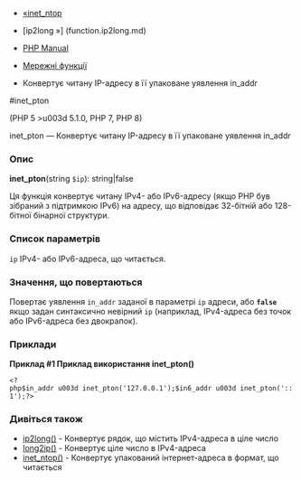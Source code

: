 - [«inet_ntop](function.inet-ntop.md)
- [ip2long »] (function.ip2long.md)

- [PHP Manual](index.md)
- [Мережні функції](ref.network.md)
- Конвертує читану IP-адресу в її упаковане уявлення
in_addr

#inet_pton

(PHP 5 \>u003d 5.1.0, PHP 7, PHP 8)

inet_pton — Конвертує читану IP-адресу в її упаковане
уявлення in_addr

### Опис

**inet_pton**(string `$ip`): string\|false

Ця функція конвертує читану IPv4- або IPv6-адресу (якщо PHP був
зібраний з підтримкою IPv6) на адресу, що відповідає 32-бітній або
128-бітної бінарної структури.

### Список параметрів

`ip`
IPv4- або IPv6-адреса, що читається.

### Значення, що повертаються

Повертає уявлення `in_addr` заданої в параметрі `ip` адреси,
або **`false`** якщо задан синтаксично невірний `ip` (наприклад,
IPv4-адреса без точок або IPv6-адреса без двокрапок).

### Приклади

**Приклад #1 Приклад використання **inet_pton()****

` <?php$in_addr u003d inet_pton('127.0.0.1');$in6_addr u003d inet_pton('::1');?> `

### Дивіться також

- [ip2long()](function.ip2long.md) - Конвертує рядок, що містить
IPv4-адреса в ціле число
- [long2ip()](function.long2ip.md) - Конвертує ціле число в
IPv4-адреса
- [inet_ntop()](function.inet-ntop.md) - Конвертує упакований
інтернет-адреса в формат, що читається
